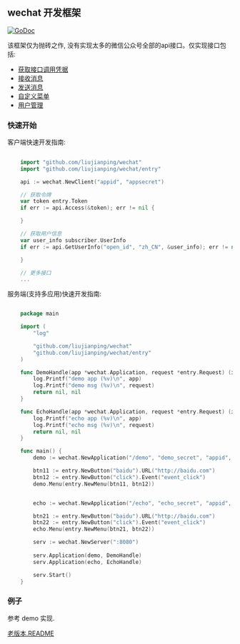 ## wechat 开发框架

[![GoDoc](http://godoc.org/github.com/liujianping/wechat?status.png)](http://godoc.org/github.com/liujianping/wechat)

该框架仅为抛砖之作, 没有实现太多的微信公众号全部的api接口。仅实现接口包括:

-	[获取接口调用凭据](http://mp.weixin.qq.com/wiki/2/88b2bf1265a707c031e51f26ca5e6512.html)
-	[接收消息](http://mp.weixin.qq.com/wiki/17/fc9a27730e07b9126144d9c96eaf51f9.html)
-	[发送消息](http://mp.weixin.qq.com/wiki/18/c66a9f0b5aa952346e46dc39de20f672.html)
-	[自定义菜单](http://mp.weixin.qq.com/wiki/6/95cade7d98b6c1e1040cde5d9a2f9c26.html)
-	[用户管理](http://mp.weixin.qq.com/wiki/17/c807ee0f10ce36226637cebf428a0f6d.html)

###  快速开始

客户端快速开发指南:

````go
	
	import "github.com/liujianping/wechat"
	import "github.com/liujianping/wechat/entry"

	api := wechat.NewClient("appid", "appsecret")

	// 获取令牌
	var token entry.Token
	if err := api.Access(&token); err != nil {

	}

	// 获取用户信息
	var user_info subscriber.UserInfo
	if err := api.GetUserInfo("open_id", "zh_CN", &user_info); err != nil {

	}

	// 更多接口
	...

````

服务端(支持多应用)快速开发指南:

````go

	package main

	import (
		"log"

		"github.com/liujianping/wechat"
		"github.com/liujianping/wechat/entry"
	)

	func DemoHandle(app *wechat.Application, request *entry.Request) (interface{}, error) {
		log.Printf("demo app (%v)\n", app)
		log.Printf("demo msg (%v)\n", request)
		return nil, nil
	}

	func EchoHandle(app *wechat.Application, request *entry.Request) (interface{}, error) {
		log.Printf("echo app (%v)\n", app)
		log.Printf("echo msg (%v)\n", request)
		return nil, nil
	}

	func main() {
		demo := wechat.NewApplication("/demo", "demo_secret", "appid", "secret", false)

		btn11 := entry.NewButton("baidu").URL("http://baidu.com")
		btn12 := entry.NewButton("click").Event("event_click")
		demo.Menu(entry.NewMenu(btn11, btn12))


		echo := wechat.NewApplication("/echo", "echo_secret", "appid", "secret", false)

		btn21 := entry.NewButton("baidu").URL("http://baidu.com")
		btn22 := entry.NewButton("click").Event("event_click")
		echo.Menu(entry.NewMenu(btn21, btn22))

		serv := wechat.NewServer(":8080")
		
		serv.Application(demo, DemoHandle)
		serv.Application(echo, EchoHandle)

		serv.Start()
	}


````

### 例子

参考 demo 实现.


[老版本.README](https://github.com/liujianping/wechat/blob/v0.1/README.md)



